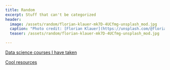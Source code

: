 ```yaml
---
title: Random
excerpt: Stuff that can't be categorized
header:
  image: /assets/random/florian-klauer-mk7D-4UCfmg-unsplash_mod.jpg
  caption: "Photo credit: [Florian Klauer](https://unsplash.com/@florianklauer) from Unsplash."
  teaser: /assets/random/florian-klauer-mk7D-4UCfmg-unsplash_mod.jpg

---
```


[Data science courses I have taken](/ds-courses/)

[Cool resources](/interesting-resources/)